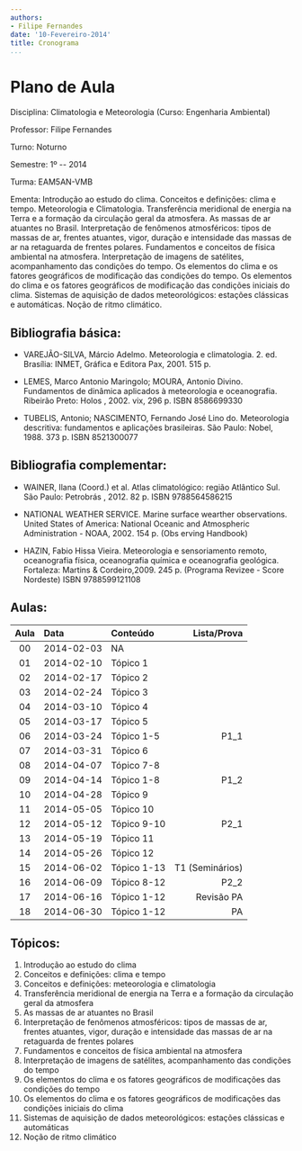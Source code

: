 ```yaml
---
authors:
- Filipe Fernandes
date: '10-Fevereiro-2014'
title: Cronograma
...
```


<!--
pandoc --latex-engine=xelatex --mathjax --smart --normalize --standalone --highlight-style=pygments --webtex --from markdown planning.md --to latex --output lecture_plan.pdf
-->

Plano de Aula
=============

Disciplina: Climatologia e Meteorologia (Curso: Engenharia Ambiental)

Professor: Filipe Fernandes

Turno: Noturno

Semestre: 1º -- 2014

Turma: EAM5AN-VMB

Ementa:
Introdução ao estudo do clima.  Conceitos e definições: clima e tempo.
Meteorologia e Climatologia. Transferência meridional de energia na Terra e a
formação da circulação geral da atmosfera.  As massas de ar atuantes no Brasil.
Interpretação de fenômenos atmosféricos: tipos de massas de ar, frentes
atuantes, vigor, duração e intensidade das massas de ar na retaguarda de
frentes polares.  Fundamentos e conceitos de física ambiental na atmosfera.
Interpretação de imagens de satélites, acompanhamento das condições do tempo.
Os elementos do clima e os fatores geográficos de modificação das condições do
tempo.  Os elementos do clima e os fatores geográficos de modificação das
condições iniciais do clima.  Sistemas de aquisição de dados meteorológicos:
estações clássicas e automáticas. Noção de ritmo climático.


Bibliografia básica:
--------------------
* VAREJÃO-SILVA, Márcio Adelmo. Meteorologia e climatologia. 2. ed. Brasília: INMET, Gráfica e Editora Pax, 2001. 515 p.

* LEMES, Marco Antonio Maringolo; MOURA, Antonio Divino. Fundamentos de dinâmica aplicados à meteorologia e oceanografia.  Ribeirão Preto: Holos , 2002. vix, 296 p. ISBN 8586699330

* TUBELIS, Antonio; NASCIMENTO, Fernando José Lino do.  Meteorologia descritiva: fundamentos e aplicações brasileiras. São Paulo: Nobel, 1988. 373 p. ISBN 8521300077


Bibliografia complementar:
--------------------------
* WAINER, Ilana (Coord.) et al. Atlas climatológico: região Atlântico Sul.  São Paulo: Petrobrás , 2012. 82 p. ISBN 9788564586215

* NATIONAL WEATHER SERVICE. Marine surface wearther observations. United States of America: National Oceanic and Atmospheric Administration - NOAA, 2002. 154 p. (Obs erving Handbook)

* HAZIN, Fabio Hissa Vieira. Meteorologia e sensoriamento remoto, oceanografia física, oceanografia química e oceanografia geológica. Fortaleza: Martins & Cordeiro,2009. 245 p. (Programa Revizee - Score Nordeste) ISBN 9788599121108


Aulas:
------
| Aula | Data          | Conteúdo       | Lista/Prova     |
|:----:|:--------------|:---------------| ---------------:|
| 00   | 2014-02-03    | NA             |                 |
| 01   | 2014-02-10    | Tópico 1       |                 |
| 02   | 2014-02-17    | Tópico 2       |                 |
| 03   | 2014-02-24    | Tópico 3       |                 |
| 04   | 2014-03-10    | Tópico 4       |                 |
| 05   | 2014-03-17    | Tópico 5       |                 |
| 06   | 2014-03-24    | Tópico 1-5     | P1_1            |
| 07   | 2014-03-31    | Tópico 6       |                 |
| 08   | 2014-04-07    | Tópico 7-8     |                 |
| 09   | 2014-04-14    | Tópico 1-8     | P1_2            |
| 10   | 2014-04-28    | Tópico 9       |                 |
| 11   | 2014-05-05    | Tópico 10      |                 |
| 12   | 2014-05-12    | Tópico 9-10    | P2_1            |
| 13   | 2014-05-19    | Tópico 11      |                 |
| 14   | 2014-05-26    | Tópico 12      |                 |
| 15   | 2014-06-02    | Tópico 1-13    | T1 (Seminários) |
| 16   | 2014-06-09    | Tópico 8-12    | P2_2            |
| 17   | 2014-06-16    | Tópico 1-12    | Revisão PA      |
| 18   | 2014-06-30    | Tópico 1-12    | PA              |

Tópicos:
--------
1. Introdução ao estudo do clima
2. Conceitos e definições: clima e tempo
3. Conceitos e definições: meteorologia e climatologia
4. Transferência meridional de energia na Terra e a formação da circulação geral da atmosfera
5. As massas de ar atuantes no Brasil
6. Interpretação de fenômenos atmosféricos: tipos de massas de ar, frentes atuantes, vigor, duração e intensidade das massas de ar na retaguarda de frentes polares
7. Fundamentos e conceitos de física ambiental na atmosfera
8. Interpretação de imagens de satélites, acompanhamento das condições do tempo
9. Os elementos do clima e os fatores geográficos de modificações das condições do tempo
10. Os elementos do clima e os fatores geográficos de modificações das condições iniciais do clima
11. Sistemas de aquisição de dados meteorológicos: estações clássicas e automáticas
12. Noção de ritmo climático

